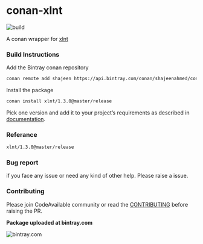 # conan-xlnt 
![build](https://github.com/CodeAvailable/conan-xlnt/workflows/Python%20application/badge.svg?branch=master)

A conan wrapper for [xlnt](https://github.com/tfussell/xlnt)

### Build Instructions

Add the Bintray conan repository
```bash
conan remote add shajeen https://api.bintray.com/conan/shajeenahmed/conan 
```

Install the package
```bash
conan install xlnt/1.3.0@master/release
```
Pick one version and add it to your project’s requirements as described in [documentation](https://docs.conan.io/en/latest/using_packages/conanfile_txt.html).

### Referance
```bash
xlnt/1.3.0@master/release
```

### Bug report

if you face any issue or need any kind of other help. Please raise a issue.

### Contributing

Please join CodeAvailable community or read the [CONTRIBUTING](https://github.com/CodeAvailable/conan-xlnt/blob/master/CONTRIBUTING.md) before raising the PR.


**Package uploaded at bintray.com**

![bintray.com](https://www.bintray.com/docs/images/bintray_badge_color.png)
